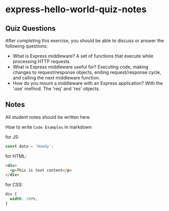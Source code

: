 # express-hello-world-quiz-notes

## Quiz Questions

After completing this exercise, you should be able to discuss or answer the following questions:

- What is Express middleware?
  A set of functions that execute while processing HTTP requests.
- What is Express middleware useful for?
  Executing code, making changes to request/response objects, ending request/response cycle, and calling the next middleware function.
- How do you mount a middleware with an Express application?
  With the 'use' method.
  The 'req' and 'res' objects.

## Notes

All student notes should be written here.

How to write `Code Examples` in markdown

for JS:

```javascript
const data = 'Howdy';
```

for HTML:

```html
<div>
  <p>This is text content</p>
</div>
```

for CSS:

```css
div {
  width: 100%;
}
```
